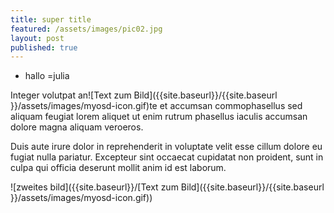 ```yaml
---
title: super title
featured: /assets/images/pic02.jpg
layout: post
published: true
---
```



* hallo =julia

<p>Integer volutpat an![Text zum Bild]({{site.baseurl}}/{{site.baseurl }}/assets/images/myosd-icon.gif)te et accumsan commophasellus sed aliquam feugiat lorem aliquet ut enim rutrum phasellus iaculis accumsan dolore magna aliquam veroeros.</p>
<p>Duis aute irure dolor in reprehenderit in voluptate velit esse cillum dolore eu fugiat nulla pariatur. Excepteur sint occaecat cupidatat non proident, sunt in culpa qui officia deserunt mollit anim id est laborum.</p>

![zweites bild]({{site.baseurl}}/[Text zum Bild]({{site.baseurl}}/{{site.baseurl }}/assets/images/myosd-icon.gif))

